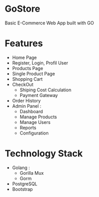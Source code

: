 # GoStore
Basic E-Commerce Web App built with GO

# Features
- Home Page
- Register, Login, Profil User
- Products Page
- Single Product Page
- Shopping Cart
- CheckOut
  - Shiping Cost Calculation
  - Payment Gateway
- Order History
- Admin Panel :
  - Dashboard
  - Manage Products
  - Manage Users
  - Reports
  - Configuration

# Technology Stack
- Golang :
  - Gorilla Mux
  - Gorm
- PostgreSQL
- Bootstrap
